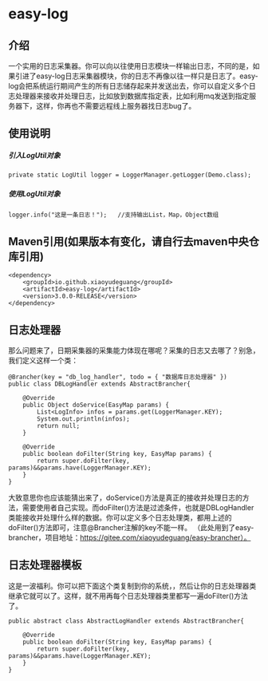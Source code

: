 # easy-log

## 介绍
一个实用的日志采集器。你可以向以往使用日志模块一样输出日志，不同的是，如果引进了easy-log日志采集器模块，你的日志不再像以往一样只是日志了。easy-log会把系统运行期间产生的所有日志储存起来并发送出去，你可以自定义多个日志处理器来接收并处理日志，比如放到数据库指定表，比如利用mq发送到指定服务器下，这样，你再也不需要远程线上服务器找日志bug了。

## 使用说明
##### 引入LogUtil对象
```
private static LogUtil logger = LoggerManager.getLogger(Demo.class);
```
##### 使用LogUtil对象
```
logger.info("这是一条日志！");   //支持输出List，Map，Object数组
```
## Maven引用(如果版本有变化，请自行去maven中央仓库引用)
```
<dependency>
    <groupId>io.github.xiaoyudeguang</groupId>
    <artifactId>easy-log</artifactId>
    <version>3.0.0-RELEASE</version>
</dependency>
```

## 日志处理器
那么问题来了，日期采集器的采集能力体现在哪呢？采集的日志又去哪了？别急，我们定义这样一个类：
```
@Brancher(key = "db_log_handler", todo = { "数据库日志处理器" })
public class DBLogHandler extends AbstractBrancher{

	@Override
	public Object doService(EasyMap params) {
		List<LogInfo> infos = params.get(LoggerManager.KEY);
		System.out.println(infos);
		return null;
	}

	@Override
	public boolean doFilter(String key, EasyMap params) {
		return super.doFilter(key, params)&&params.have(LoggerManager.KEY);
	}
}
```
大致意思你也应该能猜出来了，doService()方法是真正的接收并处理日志的方法，需要使用者自己实现。而doFilter()方法是过滤条件，也就是DBLogHandler类能接收并处理什么样的数据。你可以定义多个日志处理类，都用上述的doFilter()方法即可，注意@Brancher注解的key不能一样。
（此处用到了easy-brancher，项目地址：https://gitee.com/xiaoyudeguang/easy-brancher）。

## 日志处理器模板

这是一波福利。你可以把下面这个类复制到你的系统，，然后让你的日志处理器类继承它就可以了。这样，就不用再每个日志处理器类里都写一遍doFilter()方法了。
```
public abstract class AbstractLogHandler extends AbstractBrancher{

	@Override
	public boolean doFilter(String key, EasyMap params) {
		return super.doFilter(key, params)&&params.have(LoggerManager.KEY);
	}
}
```
